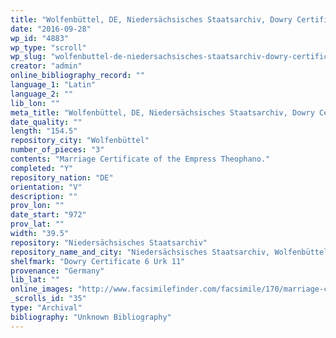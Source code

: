 ```yaml
---
title: "Wolfenbüttel, DE, Niedersächsisches Staatsarchiv, Dowry Certificate 6 Urk 11"
date: "2016-09-28"
wp_id: "4883"
wp_type: "scroll"
wp_slug: "wolfenbuttel-de-niedersachsisches-staatsarchiv-dowry-certificate-6-urk-11"
creator: "admin"
online_bibliography_record: ""
language_1: "Latin"
language_2: ""
lib_lon: ""
meta_title: "Wolfenbüttel, DE, Niedersächsisches Staatsarchiv, Dowry Certificate 6 Urk 11"
date_quality: ""
length: "154.5"
repository_city: "Wolfenbüttel"
number_of_pieces: "3"
contents: "Marriage Certificate of the Empress Theophano."
completed: "Y"
repository_nation: "DE"
orientation: "V"
description: ""
prov_lon: ""
date_start: "972"
prov_lat: ""
width: "39.5"
repository: "Niedersächsisches Staatsarchiv"
repository_name_and_city: "Niedersächsisches Staatsarchiv, Wolfenbüttel DE"
shelfmark: "Dowry Certificate 6 Urk 11"
provenance: "Germany"
lib_lat: ""
online_images: "http://www.facsimilefinder.com/facsimile/170/marriage-certificate-of-the-empress-theophano"
_scrolls_id: "35"
type: "Archival"
bibliography: "Unknown Bibliography"
---
```



